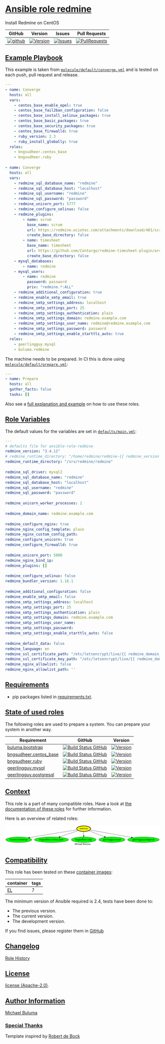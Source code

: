 # [Ansible role redmine](#redmine)

Install Redmine on CentOS

|GitHub|Version|Issues|Pull Requests|
|------|-------|------|-------------|
|[![github](https://github.com/buluma/ansible-role-redmine/actions/workflows/molecule.yml/badge.svg)](https://github.com/buluma/ansible-role-redmine/actions/workflows/molecule.yml)|[![Version](https://img.shields.io/github/release/buluma/ansible-role-redmine.svg)](https://github.com/buluma/ansible-role-redmine/releases/)|[![Issues](https://img.shields.io/github/issues/buluma/ansible-role-redmine.svg)](https://github.com/buluma/ansible-role-redmine/issues/)|[![PullRequests](https://img.shields.io/github/issues-pr-closed-raw/buluma/ansible-role-redmine.svg)](https://github.com/buluma/ansible-role-redmine/pulls/)|

## [Example Playbook](#example-playbook)

This example is taken from [`molecule/default/converge.yml`](https://github.com/buluma/ansible-role-redmine/blob/master/molecule/default/converge.yml) and is tested on each push, pull request and release.

```yaml
---
- name: Converge
  hosts: all
  vars:
    - centos_base_enable_epel: true
    - centos_base_fail2ban_configuration: false
    - centos_base_install_selinux_packages: true
    - centos_base_basic_packages: true
    - centos_base_security_packages: true
    - centos_base_firewalld: true
    - ruby_version: 2.3
    - ruby_install_globally: true
  roles:
    - bngsudheer.centos_base
    - bngsudheer.ruby

- name: Converge
  hosts: all
  vars:
    - redmine_sql_database_name: "redmine"
    - redmine_sql_database_host: "localhost"
    - redmine_sql_username: "redmine"
    - redmine_sql_password: "password"
    - redmine_unicorn_port: 5777
    - redmine_configure_selinux: false
    - redmine_plugins:
        - name: scrum
          base_name: scrum
          url: https://redmine.ociotec.com/attachments/download/481/scrum-v0.18.1.tar.gz
          create_base_directory: false
        - name: timesheet
          base_name: timesheet
          url: https://github.com/Contargo/redmine-timesheet-plugin/archive/master.zip
          create_base_directory: false
    - mysql_databases:
        - name: redmine
    - mysql_users:
        - name: redmine
          password: password
          priv: "redmine.*:ALL"
    - redmine_additional_configuration: true
    - redmine_enable_smtp_email: true
    - redmine_smtp_settings_address: localhost
    - redmine_smtp_settings_port: 25
    - redmine_smtp_settings_authentication: plain
    - redmine_smtp_settings_domain: redmine.example.com
    - redmine_smtp_settings_user_name: redmine@redmine.example.com
    - redmine_smtp_settings_password: password
    - redmine_smtp_settings_enable_starttls_auto: true
  roles:
    - geerlingguy.mysql
    - buluma.redmine
```

The machine needs to be prepared. In CI this is done using [`molecule/default/prepare.yml`](https://github.com/buluma/ansible-role-redmine/blob/master/molecule/default/prepare.yml):

```yaml
---
- name: Prepare
  hosts: all
  gather_facts: false
  tasks: []
```

Also see a [full explanation and example](https://buluma.github.io/how-to-use-these-roles.html) on how to use these roles.

## [Role Variables](#role-variables)

The default values for the variables are set in [`defaults/main.yml`](https://github.com/buluma/ansible-role-redmine/blob/master/defaults/main.yml):

```yaml
---
# defaults file for ansible-role-redmine
redmine_version: "3.4.11"
# redmine_runtime_directory: "/home/redmine/redmine-{{ redmine_version }}"
redmine_runtime_directory: "/srv/redmine/redmine"

redmine_sql_driver: mysql2
redmine_sql_database_name: "redmine"
redmine_sql_database_host: "localhost"
redmine_sql_username: "redmine"
redmine_sql_password: "password"

redmine_unicorn_worker_processes: 2

redmine_domain_name: redmine.example.com

redmine_configure_nginx: true
redmine_nginx_config_template: plain
redmine_nginx_custom_config_path:
redmine_configure_unicorn: true
redmine_configure_firewalld: true

redmine_unicorn_port: 5000
redmine_nginx_bind_ip:
redmine_plugins: []

redmine_configure_selinux: false
redmine_bundler_version: 1.16.1

redmine_additional_configuration: false
redmine_enable_smtp_email: false
redmine_smtp_settings_address: localhost
redmine_smtp_settings_port: 25
redmine_smtp_settings_authentication: plain
redmine_smtp_settings_domain: redmine.example.com
redmine_smtp_settings_user_name:
redmine_smtp_settings_password:
redmine_smtp_settings_enable_starttls_auto: false

redmine_default_data: false
redmine_language: en
redmine_ssl_certificate_path: "/etc/letsencrypt/live/{{ redmine_domain_name }}/fullchain.pem"
redmine_ssl_certificate_key_path: "/etc/letsencrypt/live/{{ redmine_domain_name }}/privkey.pem"
redmine_nginx_allowlist: false
redmine_nginx_allowlist_path: ''
```

## [Requirements](#requirements)

- pip packages listed in [requirements.txt](https://github.com/buluma/ansible-role-redmine/blob/master/requirements.txt).

## [State of used roles](#state-of-used-roles)

The following roles are used to prepare a system. You can prepare your system in another way.

| Requirement | GitHub | Version |
|-------------|--------|--------|
|[buluma.bootstrap](https://galaxy.ansible.com/buluma/bootstrap)|[![Build Status GitHub](https://github.com/buluma/ansible-role-bootstrap/workflows/Ansible%20Molecule/badge.svg)](https://github.com/buluma/ansible-role-bootstrap/actions)|[![Version](https://img.shields.io/github/release/buluma/ansible-role-bootstrap.svg)](https://github.com/shadowwalker/ansible-role-bootstrap)|
|[bngsudheer.centos_base](https://galaxy.ansible.com/buluma/bngsudheer.centos_base)|[![Build Status GitHub](https://github.com/buluma/bngsudheer.centos_base/workflows/Ansible%20Molecule/badge.svg)](https://github.com/buluma/bngsudheer.centos_base/actions)|[![Version](https://img.shields.io/github/release/buluma/bngsudheer.centos_base.svg)](https://github.com/shadowwalker/bngsudheer.centos_base)|
|[bngsudheer.ruby](https://galaxy.ansible.com/buluma/bngsudheer.ruby)|[![Build Status GitHub](https://github.com/buluma/bngsudheer.ruby/workflows/Ansible%20Molecule/badge.svg)](https://github.com/buluma/bngsudheer.ruby/actions)|[![Version](https://img.shields.io/github/release/buluma/bngsudheer.ruby.svg)](https://github.com/shadowwalker/bngsudheer.ruby)|
|[geerlingguy.mysql](https://galaxy.ansible.com/buluma/geerlingguy.mysql)|[![Build Status GitHub](https://github.com/buluma/geerlingguy.mysql/workflows/Ansible%20Molecule/badge.svg)](https://github.com/buluma/geerlingguy.mysql/actions)|[![Version](https://img.shields.io/github/release/buluma/geerlingguy.mysql.svg)](https://github.com/shadowwalker/geerlingguy.mysql)|
|[geerlingguy.postgresql](https://galaxy.ansible.com/buluma/geerlingguy.postgresql)|[![Build Status GitHub](https://github.com/buluma/geerlingguy.postgresql/workflows/Ansible%20Molecule/badge.svg)](https://github.com/buluma/geerlingguy.postgresql/actions)|[![Version](https://img.shields.io/github/release/buluma/geerlingguy.postgresql.svg)](https://github.com/shadowwalker/geerlingguy.postgresql)|

## [Context](#context)

This role is a part of many compatible roles. Have a look at [the documentation of these roles](https://buluma.github.io/) for further information.

Here is an overview of related roles:

![dependencies](https://raw.githubusercontent.com/buluma/ansible-role-redmine/png/requirements.png "Dependencies")

## [Compatibility](#compatibility)

This role has been tested on these [container images](https://hub.docker.com/u/buluma):

|container|tags|
|---------|----|
|[EL](https://hub.docker.com/repository/docker/buluma/enterpriselinux/general)|7|

The minimum version of Ansible required is 2.4, tests have been done to:

- The previous version.
- The current version.
- The development version.

If you find issues, please register them in [GitHub](https://github.com/buluma/ansible-role-redmine/issues)

## [Changelog](#changelog)

[Role History](https://github.com/buluma/ansible-role-redmine/blob/master/CHANGELOG.md)

## [License](#license)

[license (Apache-2.0)](https://github.com/buluma/ansible-role-redmine/blob/master/LICENSE).

## [Author Information](#author-information)

[Michael Buluma](https://buluma.github.io/)


### [Special Thanks](#special-thanks)

Template inspired by [Robert de Bock](https://github.com/robertdebock)
